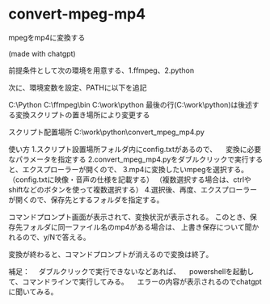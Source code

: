 # convert-mpeg-mp4
mpegをmp4に変換する

(made with chatgpt)

前提条件として次の環境を用意する、1.ffmpeg、2.python

次に、環境変数を設定、PATHに以下を追記

C:\Python
C:\ffmpeg\bin
C:\work\python
最後の行(C:\work\python)は後述する変換スクリプトの置き場所により変更する


スクリプト配置場所
C:\work\python\convert_mpeg_mp4.py

使い方
1.スクリプト設置場所フォルダ内にconfig.txtがあるので、
　変換に必要なパラメータを指定する
2.convert_mpeg_mp4.pyをダブルクリックで実行すると、エクスプローラーが開くので、
3.mp4に変換したいmpegを選択する。（config.txtに映像・音声の仕様を記載する）
 （複数選択する場合は、ctrlやshiftなどのボタンを使って複数選択する）
4.選択後、再度、エクスプローラーが開くので、保存先とするフォルダを指定する。

コマンドプロンプト画面が表示されて、変換状況が表示される。
このとき、保存先フォルダに同一ファイル名のmp4がある場合は、
上書き保存について聞かれるので、y/Nで答える。

変換が終わると、コマンドプロンプトが消えるので変換は終了。

補足：
　ダブルクリックで実行できないなどあれば、
　powershellを起動して、コマンドラインで実行してみる。
　エラーの内容が表示されるのでchatgptに聞いてみる。

